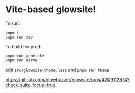 # Vite-based glowsite!

To run:
```
pnpm i
pnpm run dev
```

To build for prod:
```
pnpm run generate
pnpm run serve
```


edit `src/glowsite-theme.less` and `pnpm run theme`


https://github.com/glowbuzzer/glowsite/runs/4209112874?check_suite_focus=true